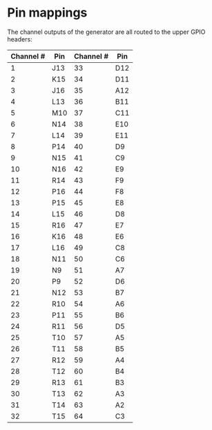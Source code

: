 # Pin mappings

The channel outputs of the generator are all routed to the upper GPIO headers:

|Channel #|Pin|Channel #|Pin|
|----|-----|----|-----|
| 1  | J13 | 33 | D12 |
| 2  | K15 | 34 | D11 |
| 3  | J16 | 35 | A12 |
| 4  | L13 | 36 | B11 |
| 5  | M10 | 37 | C11 |
| 6  | N14 | 38 | E10 |
| 7  | L14 | 39 | E11 |
| 8  | P14 | 40 | D9  |
| 9  | N15 | 41 | C9  |
| 10 | N16 | 42 | E9  |
| 11 | R14 | 43 | F9  |
| 12 | P16 | 44 | F8  |
| 13 | P15 | 45 | E8  |
| 14 | L15 | 46 | D8  |
| 15 | R16 | 47 | E7  |
| 16 | K16 | 48 | E6  |
| 17 | L16 | 49 | C8  |
| 18 | N11 | 50 | C6  |
| 19 | N9  | 51 | A7  |
| 20 | P9  | 52 | D6  |
| 21 | N12 | 53 | B7  |
| 22 | R10 | 54 | A6  |
| 23 | P11 | 55 | B6  |
| 24 | R11 | 56 | D5  |
| 25 | T10 | 57 | A5  |
| 26 | T11 | 58 | B5  |
| 27 | R12 | 59 | A4  |
| 28 | T12 | 60 | B4  |
| 29 | R13 | 61 | B3  |
| 30 | T13 | 62 | A3  |
| 31 | T14 | 63 | A2  |
| 32 | T15 | 64 | C3  |












